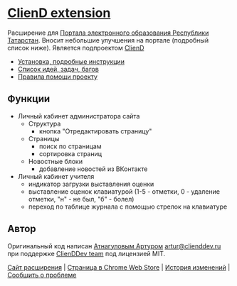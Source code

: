 # [ClienD extension](http://ext.cliend.ru)

Расширение для [Портала электронного образования Республики Татарстан](http://edu.tatar.ru). Вносит небольшие улучшения на портале (подробный список ниже). Является подпроектом [ClienD](http://cliend.ru)

- [Установка, подробные инструкции](http://ext.cliend.ru)
- [Список идей, задач, багов](https://trello.com/b/LbwwbjwL/cliend-ext)
- [Правила помощи проекту](https://github.com/ClienDDev/ClienD-ext/blob/dev/contribution.md)

## Функции

- Личный кабинет администратора сайта
	- Структура
        - кнопка "Отредактировать страницу"
    - Страницы
        - поиск по страницам
        - сортировка страниц
    - Новостные блоки
        - добавление новостей из ВКонтакте
- Личный кабинет учителя
    - индикатор загрузки выставления оценки
    - выставление оценок клавиатурой (1-5 - отметки, 0 - удаление отметки, "н" - не был, "б" - болел)
    - переход по таблице журнала с помощью стрелок на клавиатуре
    
## Автор
Оригинальный код написан [Атнагуловым Артуром](http://atnartur.ru) <artur@clienddev.ru> при поддержке [ClienDDev team](http://clienddev.ru) под лицензией MIT.

[Сайт расширения](http://ext.cliend.ru) | 
[Страница в Chrome Web Store](https://chrome.google.com/webstore/detail/hehpfoecbadnfboagjkeifdfgajhlloh) | 
[История изменений](https://github.com/ClienDDev/ClienD-ext/releases) | 
[Сообщить о проблеме](https://github.com/ClienDDev/ClienD-ext/issues/new)

